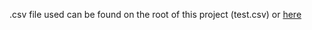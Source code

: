 .csv file used can be found on the root of this project (test.csv) or [here](https://www.kaggle.com/c/titanic/data)


